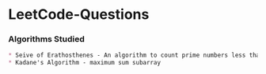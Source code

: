 # LeetCode-Questions

### Algorithms Studied

```md
* Seive of Erathosthenes - An algorithm to count prime numbers less than a given number
* Kadane's Algorithm - maximum sum subarray
```
